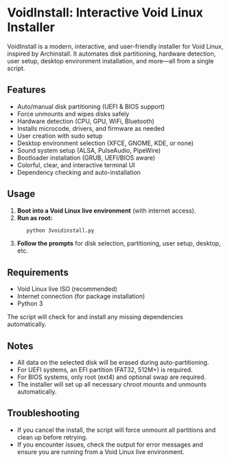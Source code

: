 # VoidInstall: Interactive Void Linux Installer

VoidInstall is a modern, interactive, and user-friendly installer for Void Linux, inspired by Archinstall. It automates disk partitioning, hardware detection, user setup, desktop environment installation, and more—all from a single script.

## Features
- Auto/manual disk partitioning (UEFI & BIOS support)
- Force unmounts and wipes disks safely
- Hardware detection (CPU, GPU, WiFi, Bluetooth)
- Installs microcode, drivers, and firmware as needed
- User creation with sudo setup
- Desktop environment selection (XFCE, GNOME, KDE, or none)
- Sound system setup (ALSA, PulseAudio, PipeWire)
- Bootloader installation (GRUB, UEFI/BIOS aware)
- Colorful, clear, and interactive terminal UI
- Dependency checking and auto-installation

## Usage
1. **Boot into a Void Linux live environment** (with internet access).
2. **Run as root:**
   ```bash
      python 3voidinstall.py
   ```
3. **Follow the prompts** for disk selection, partitioning, user setup, desktop, etc.

## Requirements
- Void Linux live ISO (recommended)
- Internet connection (for package installation)
- Python 3

The script will check for and install any missing dependencies automatically.

## Notes
- All data on the selected disk will be erased during auto-partitioning.
- For UEFI systems, an EFI partition (FAT32, 512M+) is required.
- For BIOS systems, only root (ext4) and optional swap are required.
- The installer will set up all necessary chroot mounts and unmounts automatically.

## Troubleshooting
- If you cancel the install, the script will force unmount all partitions and clean up before retrying.
- If you encounter issues, check the output for error messages and ensure you are running from a Void Linux live environment.

